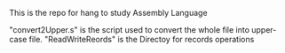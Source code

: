 This is the repo for hang to study Assembly Language

"convert2Upper.s" is the script used to convert the whole file into upper-case file.
"ReadWriteReords" is the Directoy for records operations
